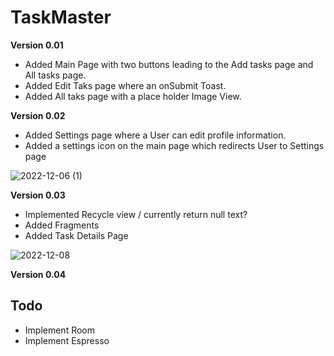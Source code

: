 # TaskMaster

**Version 0.01**

- Added Main Page with two buttons leading to the Add tasks page and All tasks page.
- Added Edit Taks page where an onSubmit Toast.
- Added All taks page with a place holder Image View.

**Version 0.02**

- Added Settings page where a User can edit profile information.
- Added a settings icon on the main page which redirects User to Settings page


![2022-12-06 (1)](https://user-images.githubusercontent.com/108303424/205846521-175bfcab-6a14-42e7-922d-9d25eafb0df6.png)

**Version 0.03**
- Implemented Recycle view / currently return null text?
- Added Fragments
- Added Task Details Page

![2022-12-08](https://user-images.githubusercontent.com/108303424/206381873-9e8d565c-fc6b-42f2-b931-79030a5edef8.png)


**Version 0.04**

## Todo

- Implement Room
- Implement Espresso
